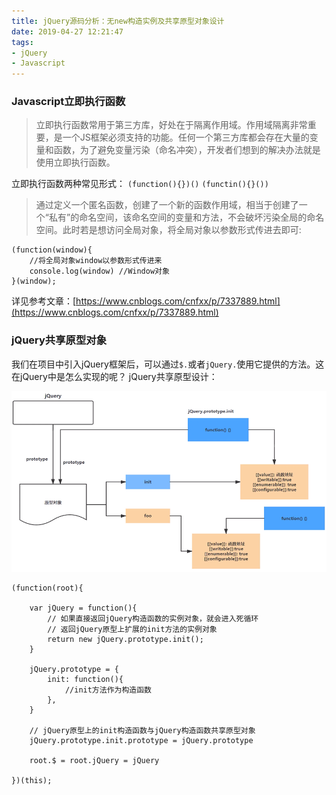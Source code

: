 ```yaml
---
title: jQuery源码分析：无new构造实例及共享原型对象设计
date: 2019-04-27 12:21:47
tags:
- jQuery
- Javascript
---
```


### Javascript立即执行函数

> 立即执行函数常用于第三方库，好处在于隔离作用域。作用域隔离非常重要，是一个JS框架必须支持的功能。任何一个第三方库都会存在大量的变量和函数，为了避免变量污染（命名冲突），开发者们想到的解决办法就是使用立即执行函数。

<!-- more -->

立即执行函数两种常见形式：
`
(function(){})()
`
`
(functin(){}())
`
> 通过定义一个匿名函数，创建了一个新的函数作用域，相当于创建了一个“私有”的命名空间，该命名空间的变量和方法，不会破坏污染全局的命名空间。此时若是想访问全局对象，将全局对象以参数形式传进去即可:

```
(function(window){
	//将全局对象window以参数形式传进来
	console.log(window) //Window对象
}(window);
```
详见参考文章：[https://www.cnblogs.com/cnfxx/p/7337889.html](https://www.cnblogs.com/cnfxx/p/7337889.html)

### jQuery共享原型对象
我们在项目中引入jQuery框架后，可以通过`$.`或者`jQuery.`使用它提供的方法。这在jQuery中是怎么实现的呢？
jQuery共享原型设计：

![](/img/2019/04/jquery_prototype_design.png)

```
(function(root){ 

    var jQuery = function(){   
        // 如果直接返回jQuery构造函数的实例对象，就会进入死循环
        // 返回jQuery原型上扩展的init方法的实例对象
        return new jQuery.prototype.init();
    }
    
    jQuery.prototype = {
        init: function(){ 
            //init方法作为构造函数
        },
    }
    
    // jQuery原型上的init构造函数与jQuery构造函数共享原型对象
    jQuery.prototype.init.prototype = jQuery.prototype
    
    root.$ = root.jQuery = jQuery
    
})(this);
```

